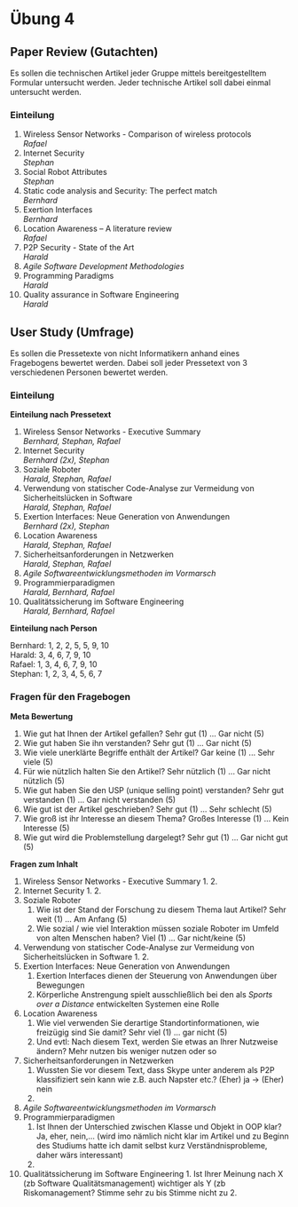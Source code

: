 # Übung 4 #

## Paper Review (Gutachten) ##

Es sollen die technischen Artikel jeder Gruppe mittels bereitgestelltem
Formular untersucht werden. Jeder technische Artikel soll dabei einmal
untersucht werden.

### Einteilung ###

   1. Wireless Sensor Networks - Comparison of wireless protocols  
      _Rafael_
   2. Internet Security  
      _Stephan_
   3. Social Robot Attributes  
      _Stephan_
   4. Static code analysis and Security: The perfect match  
      _Bernhard_
   5. Exertion Interfaces  
      _Bernhard_
   6. Location Awareness – A literature review  
      _Rafael_
   7. P2P Security - State of the Art  
      _Harald_
   8. _Agile Software Development Methodologies_
   9. Programming Paradigms  
      _Harald_
   10. Quality assurance in Software Engineering  
      _Harald_


## User Study (Umfrage) ##

Es sollen die Pressetexte von nicht Informatikern anhand eines Fragebogens
bewertet werden. Dabei soll jeder Pressetext von 3 verschiedenen Personen
bewertet werden.

### Einteilung ###

**Einteilung nach Pressetext**

   1. Wireless Sensor Networks - Executive Summary  
      _Bernhard, Stephan, Rafael_
   2. Internet Security  
      _Bernhard (2x), Stephan_
   3. Soziale Roboter  
      _Harald, Stephan, Rafael_
   4. Verwendung von statischer Code-Analyse zur Vermeidung von Sicherheitslücken in Software  
      _Harald, Stephan, Rafael_
   5. Exertion Interfaces: Neue Generation von Anwendungen  
      _Bernhard (2x), Stephan_
   6. Location Awareness  
      _Harald, Stephan, Rafael_
   7. Sicherheitsanforderungen in Netzwerken  
      _Harald, Stephan, Rafael_
   8. _Agile Softwareentwicklungsmethoden im Vormarsch_
   9. Programmierparadigmen  
      _Harald, Bernhard, Rafael_
   10. Qualitätssicherung im Software Engineering  
      _Harald, Bernhard, Rafael_

**Einteilung nach Person**

Bernhard: 1, 2, 2, 5, 5, 9, 10  
Harald: 3, 4, 6, 7, 9, 10  
Rafael: 1, 3, 4, 6, 7, 9, 10  
Stephan: 1, 2, 3, 4, 5, 6, 7

### Fragen für den Fragebogen ###

**Meta Bewertung**

   1. Wie gut hat Ihnen der Artikel gefallen? Sehr gut (1) ... Gar nicht (5)
   2. Wie gut haben Sie ihn verstanden? Sehr gut (1) ... Gar nicht (5)
   3. Wie viele unerklärte Begriffe enthält der Artikel? Gar keine (1) ... Sehr viele (5)
   4. Für wie nützlich halten Sie den Artikel? Sehr nützlich (1) ... Gar nicht nützlich (5)
   5. Wie gut haben Sie den USP (unique selling point) verstanden? Sehr gut verstanden (1) ... Gar nicht verstanden (5)
   6. Wie gut ist der Artikel geschrieben? Sehr gut (1) ... Sehr schlecht (5)
   7. Wie groß ist ihr Interesse an diesem Thema? Großes Interesse (1) ... Kein Interesse (5)
   8. Wie gut wird die Problemstellung dargelegt? Sehr gut (1) ... Gar nicht gut (5)

**Fragen zum Inhalt**

   1. Wireless Sensor Networks - Executive Summary
      1. 
      2. 
   2. Internet Security
      1. 
      2. 
   3. Soziale Roboter
      1. Wie ist der Stand der Forschung zu diesem Thema laut Artikel? Sehr weit (1) ... Am Anfang (5)
      2. Wie sozial / wie viel Interaktion müssen soziale Roboter im Umfeld von alten Menschen haben? Viel (1) ... Gar nicht/keine (5)
   4. Verwendung von statischer Code-Analyse zur Vermeidung von Sicherheitslücken in Software
      1. 
      2. 
   5. Exertion Interfaces: Neue Generation von Anwendungen
      1. Exertion Interfaces dienen der Steuerung von Anwendungen über Bewegungen 
      2. Körperliche Anstrengung spielt ausschließlich bei den als <em>Sports over a Distance</em> entwickelten Systemen eine Rolle
   6. Location Awareness
      1. Wie viel verwenden Sie derartige Standortinformationen, wie freizügig sind Sie damit? Sehr viel (1) ... gar nicht (5)
      2. Und evtl: Nach diesem Text, werden Sie etwas an Ihrer Nutzweise ändern? Mehr nutzen bis weniger nutzen oder so
   7. Sicherheitsanforderungen in Netzwerken
      1. Wussten Sie vor diesem Text, dass Skype unter anderem als P2P klassifiziert sein kann wie z.B. auch Napster etc.? (Eher) ja -> (Eher) nein
      2. 
   8. _Agile Softwareentwicklungsmethoden im Vormarsch_
   9. Programmierparadigmen
      1. Ist Ihnen der Unterschied zwischen Klasse und Objekt in OOP klar? Ja, eher, nein,... (wird imo nämlich nicht klar im Artikel und zu Beginn des Studiums hatte ich damit selbst kurz Verständnisprobleme, daher wärs interessant)
      2. 
   10. Qualitätssicherung im Software Engineering
      1. Ist Ihrer Meinung nach X (zb Software Qualitätsmanagement) wichtiger als Y (zb Riskomanagement? Stimme sehr zu bis Stimme nicht zu
      2. 
